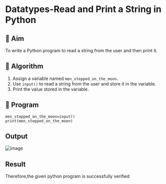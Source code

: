 # Datatypes-Read and Print a String in Python

## 🎯 Aim
To write a Python program to read a string from the user and then print it.

## 🧠 Algorithm
1. Assign a variable named `men_stepped_on_the_moon`.
2. Use `input()` to read a string from the user and store it in the variable.
3. Print the value stored in the variable.

## 🧾 Program
```
men_stepped_on_the_moon=input()
print(men_stepped_on_the_moon)
```

## Output
![image](https://github.com/user-attachments/assets/52557fa2-7f4a-46a1-bf76-914db1b77cd2)

## Result
Therefore,the given python program is successfully verified

